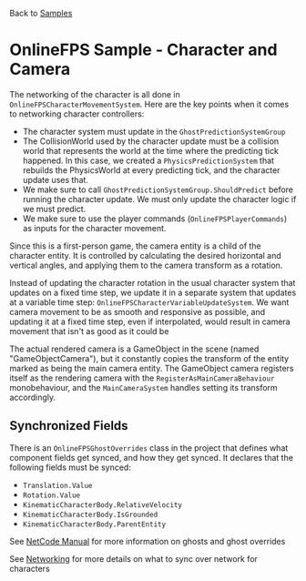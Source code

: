 Back to [Samples](../../samples.md)

# OnlineFPS Sample - Character and Camera

The networking of the character is all done in `OnlineFPSCharacterMovementSystem`. Here are the key points when it comes to networking character controllers:
* The character system must update in the `GhostPredictionSystemGroup`
* The CollisionWorld used by the character update must be a collision world that represents the world at the time where the predicting tick happened. In this case, we created a `PhysicsPredictionSystem` that rebuilds the PhysicsWorld at every predicting tick, and the character update uses that.
* We make sure to call `GhostPredictionSystemGroup.ShouldPredict` before running the character update. We must only update the character logic if we must predict.
* We make sure to use the player commands (`OnlineFPSPlayerCommands`) as inputs for the character movement.

Since this is a first-person game, the camera entity is a child of the character entity. It is controlled by calculating the desired horizontal and vertical angles, and applying them to the camera transform as a rotation.

Instead of updating the character rotation in the usual character system that updates on a fixed time step, we update it in a separate system that updates at a variable time step: `OnlineFPSCharacterVariableUpdateSystem`. We want camera movement to be as smooth and responsive as possible, and updating it at a fixed time step, even if interpolated, would result in camera movement that isn't as good as it could be

The actual rendered camera is a GameObject in the scene (named "GameObjectCamera"), but it constantly copies the transform of the entity marked as being the main camera entity. The GameObject camera registers itself as the rendering camera with the `RegisterAsMainCameraBehaviour` monobehaviour, and the `MainCameraSystem` handles setting its transform accordingly. 

## Synchronized Fields

There is an `OnlineFPSGhostOverrides` class in the project that defines what component fields get synced, and how they get synced. It declares that the following fields must be synced:
* `Translation.Value`
* `Rotation.Value`
* `KinematicCharacterBody.RelativeVelocity`
* `KinematicCharacterBody.IsGrounded`
* `KinematicCharacterBody.ParentEntity`

See [NetCode Manual](https://docs.unity3d.com/Packages/com.unity.netcode@0.6/manual/ghost-snapshots.html) for more information on ghosts and ghost overrides

See [Networking](../../How_To/networking.md) for more details on what to sync over network for characters